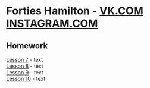 

# Forties Hamilton -  [VK.COM](https://vk.com/forties "Forties Hamilton")   [INSTAGRAM.COM](https://www.instagram.com/stig_bro/ "Forties Hamilton") 


## Homework 


[Lesson 7](https://fortieshamilton.github.io/lesson_7 "Lesson 7")     - text  
[Lesson 8](https://fortieshamilton.github.io/lesson_8 "Lesson 8")     - text  
[Lesson 9](https://fortieshamilton.github.io/lesson_9 "Lesson 9")     - text  
[Lesson 10](https://fortieshamilton.github.io/lesson_10 "Lesson 10")  - text  



